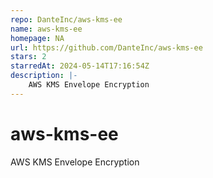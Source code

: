 ```yaml
---
repo: DanteInc/aws-kms-ee
name: aws-kms-ee
homepage: NA
url: https://github.com/DanteInc/aws-kms-ee
stars: 2
starredAt: 2024-05-14T17:16:54Z
description: |-
    AWS KMS Envelope Encryption
---
```


# aws-kms-ee
AWS KMS Envelope Encryption


